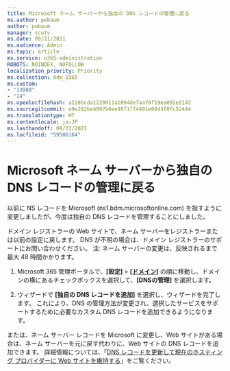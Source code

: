 ```yaml
---
title: Microsoft ネーム サーバーから独自の DNS レコードの管理に戻る
ms.author: pebaum
author: pebaum
manager: scotv
ms.date: 09/21/2021
ms.audience: Admin
ms.topic: article
ms.service: o365-administration
ROBOTS: NOINDEX, NOFOLLOW
localization_priority: Priority
ms.collection: Adm_O365
ms.custom:
- "13988"
- "14"
ms.openlocfilehash: a228bcda1220011ab994de7aa70f19ea092e2142
ms.sourcegitcommit: e9e282be4997b0ee95f1ff4491e0943f8fc52444
ms.translationtype: HT
ms.contentlocale: ja-JP
ms.lasthandoff: 09/22/2021
ms.locfileid: "59506164"
---
```

# <a name="changing-from-microsoft-nameservers-back-to-managing-your-own-dns-records"></a>Microsoft ネーム サーバーから独自の DNS レコードの管理に戻る

以前に NS レコードを Microsoft (ns1.bdm.microsoftonline.com) を指すように変更しましたが、今度は独自の DNS レコードを管理することにしました。

ドメイン レジストラーの Web サイトで、ネーム サーバーをレジストラーまたは以前の設定に戻します。 DNS が不明の場合は、ドメイン レジストラーのサポートにお問い合わせください。 注: ネーム サーバーの変更は、反映されるまで最大 48 時間かかります。 

1. Microsoft 365 管理ポータルで、**[設定]** > [**[ドメイン]**](https://admin.microsoft.com/Adminportal/Home#/Domains) の順に移動し、ドメインの横にあるチェックボックスを選択して、**[DNSの管理]** を選択します。 

2. ウィザードで **[独自の DNS レコードを追加]** を選択し、ウィザードを完了します。 これにより、DNS の管理方法が変更され、選択したサービスをサポートするために必要なカスタム DNS レコードを追加できるようになります。

または、ネーム サーバー レコードを Microsoft に変更し、Web サイトがある場合は、ネーム サーバーを元に戻す代わりに、Web サイトの DNS レコードを追加できます。 詳細情報については、「[DNS レコードを更新して現在のホスティング プロバイダーに Web サイトを維持する](https://docs.microsoft.com/microsoft-365/admin/dns/update-dns-records-to-retain-current-hosting-provider)」をご覧ください。


